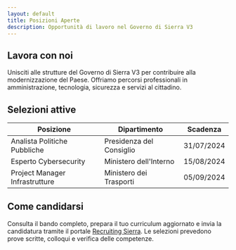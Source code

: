```yaml
---
layout: default
title: Posizioni Aperte
description: Opportunità di lavoro nel Governo di Sierra V3
---
```


<section class="content-section">
  <h2>Lavora con noi</h2>
  <p>Unisciti alle strutture del Governo di Sierra V3 per contribuire alla modernizzazione del Paese. Offriamo percorsi professionali in amministrazione, tecnologia, sicurezza e servizi al cittadino.</p>
</section>

<section class="content-section">
  <h2>Selezioni attive</h2>
  <div class="table-container">
    <table>
      <thead>
        <tr>
          <th>Posizione</th>
          <th>Dipartimento</th>
          <th>Scadenza</th>
        </tr>
      </thead>
      <tbody>
        <tr>
          <td>Analista Politiche Pubbliche</td>
          <td>Presidenza del Consiglio</td>
          <td>31/07/2024</td>
        </tr>
        <tr>
          <td>Esperto Cybersecurity</td>
          <td>Ministero dell'Interno</td>
          <td>15/08/2024</td>
        </tr>
        <tr>
          <td>Project Manager Infrastrutture</td>
          <td>Ministero dei Trasporti</td>
          <td>05/09/2024</td>
        </tr>
      </tbody>
    </table>
  </div>
</section>

<section class="content-section">
  <h2>Come candidarsi</h2>
  <p>Consulta il bando completo, prepara il tuo curriculum aggiornato e invia la candidatura tramite il portale <a href="#">Recruiting Sierra</a>. Le selezioni prevedono prove scritte, colloqui e verifica delle competenze.</p>
</section>
